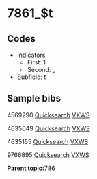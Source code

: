 # 7861\_$t

## Codes

-   Indicators
    -   First: 1
    -   Second: \_
-   Subfield: t

## Sample bibs

4569290 [Quicksearch](https://search.library.yale.edu/catalog/4569290) [VXWS](http://prodorbis.library.yale.edu:7014/vxws/GetHoldingsService?bibId=4569290)

4635049 [Quicksearch](https://search.library.yale.edu/catalog/4635049) [VXWS](http://prodorbis.library.yale.edu:7014/vxws/GetHoldingsService?bibId=4635049)

4635155 [Quicksearch](https://search.library.yale.edu/catalog/4635155) [VXWS](http://prodorbis.library.yale.edu:7014/vxws/GetHoldingsService?bibId=4635155)

9766895 [Quicksearch](https://search.library.yale.edu/catalog/9766895) [VXWS](http://prodorbis.library.yale.edu:7014/vxws/GetHoldingsService?bibId=9766895)

**Parent topic:**[786](../../tags/786/786.md)

